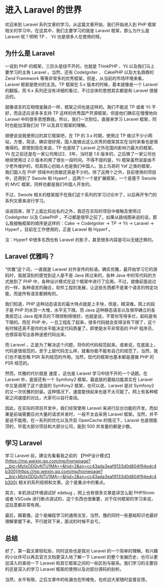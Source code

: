 # 进入 Laravel 的世界

欢迎来到 Laravel 系列文章的学习。从这篇文章开始，我们开始进入到 PHP 框架相关的学习中。在这其中，我们主要学习的就是 Laravel 框架，那么为什么是 Laravel 呢？明明 TP 、 Yii 也是很多人在使用的呀。

## 为什么是 Laravel

一说到 PHP 的框架，三巨头是绕不开的，也就是 ThinkPHP 、Yii 以及我们马上要学习的主角 Laravel 。当然，还有 CodeIgniter 、 CakePHP 以及大名鼎鼎的 Zend Framework 等等非常多的优秀框架。但是，从当前的市场环境来看，Laravel 框架是绝对的主流。TP 框架在 5.x 版本的时候，基本就像是一个 Laravel 的翻版，而 6.x 系列还没有详细的看过，不过总体的思想其实都是和 Laravel 很接近的。

就像语言的互相借鉴融合一样，框架之间也是这样的。我们不能说 TP 或者 Yii 不好，而且还应该多多支持 TP 这样的优秀国产开源框架。但是他们确实在慢慢地向 Laravel 中的很多思想靠拢。所以，我们一次到位，直接来学习 Laravel 框架，同时也能加深我们对 TP 以及其它框架的理解。

顺便说说我使用过的其它框架吧，在 TP 的 3.x 时期，使用过 TP 做过不少小网站，方便，简洁，确实很好用，国人能做出这么优秀的框架其实在当时来看也是很难得的。即使到现在来说，TP 也是除了 Laravel 之外在国内影响力最大的框架。Yii 在之前还是在一家公司用过2、3年，当时是 1.6 版本的，之后换了一家公司也继续使用过 2.0 版本的用了很长一段时间。不得不提的是，Yii 框架虽然说是由不少老外维护的，但其核心创始人也是我们中国人。加上鸟哥的 Yaf 之类的框架，我们国人在 PHP 领域中的贡献还真是不少的。除了这两个之外，目前使用的项目中，还用到了 Swoole 和 Hyperf ，这两个一个是扩展框架，一个是基于 Swoole 的 MVC 框架，同样也都是我们中国人开发的。

不过，Swoole 相关的框架就不在我们这个系列的学习讨论中了，以后再开专门的系列文章来进行学习。

话说回来，除了上面比较出名的之外，我还在实际的项目中接触及使用过 CodeIgniter 以及 CakePHP ，不过都是很早之前了。如果从路线图来说的话，那么我接触框架的顺序是这样的：Cake -> CodeIgniter -> TP -> Yii -> Laravel -> Hyperf 。目前在工作使用的，正是 Laravel 和 Hyperf 。

注：Hyperf 中很多东西也有 Laravel 的影子，甚至很多内容是可以无缝迁移的。

## Laravel 优雅吗？

“优雅”这个词，一直就是 Laravel 对外宣传的标语。确实优雅，最开始学习它的源码时，我就深刻的感觉到这人是不是 Java 转过来的，各种 Java 中的写代码的方式放到了 PHP 中，各种设计模式在这个框架中进行了应用。不过，就像前面说过的一样，各种语言的融合，软件工程的发展，让这些东西都不是某个语言的特定功能，而是所有语言都拥有的。

我们知道，PHP 这种动态语言的最大特点就是上手快，但是，精深难。网上的段子是 PHP 的水货一大堆，水平无下限。而 Java 这种静态语言以及很早确立的各类规范让 Java 程序员的下限控制得很好。也就是说，不管你写得多烂，起码是有下限的。而在 PHP 中，一旦工程乱了起来，很多代码就会变得没有下限了，这个有时候还真不是你的水平能决定代码质量了。即使是水平非常高的 PHP 程序员，也很容易写出各种迷惑代码出来。

而 Laravel ，正是为了解决这个问题，将你的代码规范起来。或者说，在底层上，代码是很规范的，至于上层代码怎么样，就看你能不能有自己的规范了。当然，我们也不能忽略 PSR 系列规范的作用。当然，现代的框架也基本都是遵循 PHP 的 PSR 规范的。

然而，优雅的代价就是 速度 。这也是 Laravel 学习中绕不开的一个话题。在 Laravel 中，底层还有一个 Symfony2 框架。最底层的基础功能其实在 Laravel 中又是调用了这个底层的 Symfony2 框架，也可以说，Laravel 是对 Symfony2 的又一次优雅的封装。这种情况下，速度能快起来也是不太可能了。网上有各种框架之间速度的对比，大家可以自行查阅。

因此，在实际的项目开发中，我们经常使用 Laravel 来进行后台功能的开发，而如果是前端需要应对大量的请求并发时，一般不太会采用 Laravel 框架。当然，并不是说不能用，在一系列的优化以及开启 OpenCache 的情况下，Laravel 也是很能顶的，毕竟大部分项目和大部分公司，能到 500 并发量的都是少数。

## 学习 Laravel

学习 Laravel 前，建议先看看我之前的 【PHP设计模式】[https://mp.weixin.qq.com/mp/homepage?__biz=MzIxODQyNTU1MA==&hid=2&sn=cc43ada3eaf9133d0d804f94edc4b300](https://mp.weixin.qq.com/mp/homepage?__biz=MzIxODQyNTU1MA==&hid=2&sn=cc43ada3eaf9133d0d804f94edc4b300) 相关的系列视频和文章。这个是重点中的重点。

其次，本机测试环境调试好 xdebug ，网上也有很多文章是讲怎么配 PHPStrom 或者 VSCode 进行断点调试的，这个东西也很重要，对于任何框架的学习来说，这玩意都非常有用。

最后，跟着撸，这个是编程学习的通用法宝，当然，撸的同时一些基础知识也最好理解掌握下来，不行就背下来，面试的时候不会亏。

## 总结

好了，第一篇文章轻松些，同时这些也是我对 Laravel 的一个简单的理解。有兴趣的小伙伴可以再去官方文档更深入地了解一下 Laravel 的整个发展历史，也可以更加深入的查阅一下 Laravel 和其它框架之间的一些区别与联系。我们学习的主要目的还是深入的学习 Laravel 框架的使用以及对部分源码的剖析。

当然，水平有限，之后文章中的纰漏也在所难免，也欢迎大家随时监督反馈。

